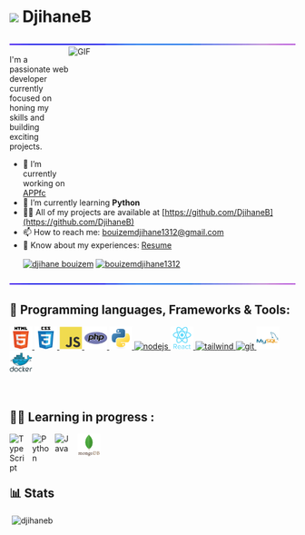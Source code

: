 <h1>
  <a target="_blank">
    <img src="https://github.com/images/mona-whisper.gif" width="40px" style="max-width:100%;">
  </a>
  DjihaneB
</h1>
<img src="https://github.com/AnderMendoza/AnderMendoza/raw/main/assets/line-neon.gif" width="100%" height="2px">

<a target="_blank">
  <img align="right" height="250" width="400" alt="GIF" src="https://user-images.githubusercontent.com/29340294/150726291-afd08470-3b21-4df6-8173-293ece555d4f.gif">
</a>

I'm a passionate web developer currently focused on honing my skills and building exciting projects.

- 🔭 I’m currently working on [APPfc](https://github.com/DjihaneB/AppFC)
- 🌱 I’m currently learning **Python**
- 👨‍💻 All of my projects are available at [https://github.com/DjihaneB](https://github.com/DjihaneB)
- 📫 How to reach me: [bouizemdjihane1312@gmail.com](mailto:bouizemdjihane1312@gmail.com)
- 📄 Know about my experiences: [Resume](https://drive.google.com/file/d/16O89hwlbMlO99ARudr-PKu0HrgmnidR4/view?usp=drive_link)
      <p align="left">
      <a href="https://linkedin.com/in/djihane bouizem" target="blank"><img align="center" src="https://raw.githubusercontent.com/rahuldkjain/github-profile-readme-generator/master/src/images/icons/Social/linked-in-alt.svg" alt="djihane bouizem" height="30" width="40" /></a>
      <a href="https://www.leetcode.com/bouizemdjihane1312" target="blank"><img align="center" src="https://raw.githubusercontent.com/rahuldkjain/github-profile-readme-generator/master/src/images/icons/Social/leet-code.svg" alt="bouizemdjihane1312" height="30" width="40" /></a>
      </p>

<img src="https://github.com/AnderMendoza/AnderMendoza/raw/main/assets/line-neon.gif" width="100%" height="2px">
<br>

## 🧰 Programming languages, Frameworks & Tools:

<p align="left">
   <a href="https://www.w3.org/html/" target="_blank" rel="noreferrer">
    <img src="https://raw.githubusercontent.com/devicons/devicon/master/icons/html5/html5-original-wordmark.svg" alt="html5" width="40" height="40"/>
  </a>
 <a href="https://www.w3schools.com/css/" target="_blank" rel="noreferrer">
    <img src="https://raw.githubusercontent.com/devicons/devicon/master/icons/css3/css3-original-wordmark.svg" alt="css3" width="40" height="40"/>
  </a>
 <a href="https://developer.mozilla.org/en-US/docs/Web/JavaScript" target="_blank" rel="noreferrer">
    <img src="https://raw.githubusercontent.com/devicons/devicon/master/icons/javascript/javascript-original.svg" alt="javascript" width="40" height="40"/>
  </a>
 <a href="https://www.php.net" target="_blank" rel="noreferrer">
    <img src="https://raw.githubusercontent.com/devicons/devicon/master/icons/php/php-original.svg" alt="php" width="40" height="40"/>
  </a>
  <a href="https://www.python.org" target="_blank" rel="noreferrer">
    <img src="https://raw.githubusercontent.com/devicons/devicon/master/icons/python/python-original.svg" alt="python" width="40" height="40"/>
  </a>
 <a href="https://www.nodejs.org" target="_blank" rel="noreferrer">
    <img src="https://cdn.worldvectorlogo.com/logos/nodejs-icon.svg" alt="nodejs" width="40" height="40"/>
  </a>
 <a href="https://reactjs.org/" target="_blank" rel="noreferrer">
    <img src="https://raw.githubusercontent.com/devicons/devicon/master/icons/react/react-original-wordmark.svg" alt="react" width="40" height="40"/>
  </a>
  <a href="https://tailwindcss.com/" target="_blank" rel="noreferrer">
    <img src="https://www.vectorlogo.zone/logos/tailwindcss/tailwindcss-icon.svg" alt="tailwind" width="40" height="40"/>
  </a>
 <a href="https://git-scm.com/" target="_blank" rel="noreferrer">
    <img src="https://www.vectorlogo.zone/logos/git-scm/git-scm-icon.svg" alt="git" width="40" height="40"/>
  </a>
 <a href="https://www.mysql.com/" target="_blank" rel="noreferrer">
    <img src="https://raw.githubusercontent.com/devicons/devicon/master/icons/mysql/mysql-original-wordmark.svg" alt="mysql" width="40" height="40"/>
  </a>
<a href="https://www.docker.com/" target="_blank" rel="noreferrer">
    <img src="https://raw.githubusercontent.com/devicons/devicon/master/icons/docker/docker-original-wordmark.svg" alt="docker" width="40" height="40"/>
  </a>
</p>

<br>

## 🏄‍♂️ Learning in progress :
<img align="left" alt="TypeScript" width="30px" style="padding-right:10px;" src="https://cdn.jsdelivr.net/gh/devicons/devicon/icons/typescript/typescript-plain.svg" />
<img align="left" alt="Python" width="30px" style="padding-right:10px;" src="https://cdn.jsdelivr.net/gh/devicons/devicon/icons/python/python-plain.svg" />
<img align="left" alt="Java" width="30px" style="padding-right:10px;" src="https://cdn.jsdelivr.net/gh/devicons/devicon/icons/java/java-original.svg"/>
<a href="https://www.mongodb.com/" target="_blank" rel="noreferrer"> <img src="https://raw.githubusercontent.com/devicons/devicon/master/icons/mongodb/mongodb-original-wordmark.svg" alt="mongodb" width="40" height="40"/> </a> 

<br>
<br>

## 📊 Stats

<p>&nbsp;<img align="center" src="https://github-readme-stats.vercel.app/api?username=djihaneb&show_icons=true&locale=en&theme=tokyonight" alt="djihaneb" /></p>





